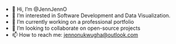- 👋 Hi, I’m @JennJennO
- 👀 I’m interested in Software Development and Data Visualization. 
- 🌱 I’m currently working on a professional portfolio
- 💞️ I’m looking to collaborate on open-source projects
- 📫 How to reach me: jennonukwugha@outlook.com

<!---
JennJennO/JennJennO is a ✨ special ✨ repository because its `README.md` (this file) appears on your GitHub profile.
You can click the Preview link to take a look at your changes.
--->
